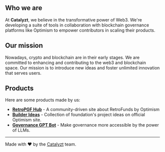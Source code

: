 ## Who we are
At **Catalyzt**, we believe in the transformative power of Web3. We're developing a suite of tools in collaboration with blockchain governance platforms like Optimism to empower contributors in scaling their products.

## Our mission
Nowadays, crypto and blockchain are in their early stages. We are committed to enhancing and contributing to the web3 and blockchain space. Our mission is to introduce new ideas and foster unlimited innovation that serves users.

## Products
Here are some products made by us:
- **[RetroPGF Hub](https://retropgfhub.com/)** -  A community-driven site about RetroFunds by Optimism
- **[Builder Ideas](https://contribute.optimism.io)** - Collection of foundation's project ideas on official Optimism site.
- **[Governance GPT Bot]()** - Make governance more accessible by the power of LLMs.

---
Made with ❤️ by the [Catalyzt](https://catalyzt.tech) team.

